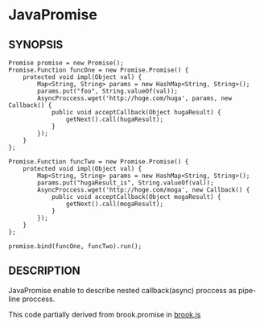 # JavaPromise

## SYNOPSIS
    Promise promise = new Promise();
    Promise.Function funcOne = new Promise.Promise() {
        protected void impl(Object val) {
            Map<String, String> params = new HashMap<String, String>();
            params.put("foo", String.valueOf(val));
            AsyncProccess.wget('http://hoge.com/huga', params, new Callback() {
                public void acceptCallback(Object hugaResult) {
                    getNext().call(hugaResult);
                }
            });
        }
    };

    Promise.Function funcTwo = new Promise.Promise() {
        protected void impl(Object val) {
            Map<String, String> params = new HashMap<String, String>();
            params.put("hugaResult_is", String.valueOf(val));
            AsyncProccess.wget('http://hoge.com/moga', new Callback() {
                public void acceptCallback(Object mogaResult) {
                    getNext().call(mogaResult);
                }
            });
        }
    };

    promise.bind(funcOne, funcTwo).run();

## DESCRIPTION
JavaPromise enable to describe nested callback(async) proccess as pipe-line proccess.

This code partially derived from brook.promise in [brook.js](https://github.com/hirokidaichi/brook)
